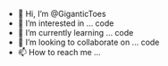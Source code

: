- 👋 Hi, I’m @GiganticToes
- 👀 I’m interested in ... code
- 🌱 I’m currently learning ... code
- 💞️ I’m looking to collaborate on ... code
- 📫 How to reach me ...

<!---
GiganticToes/GiganticToes is a ✨ special ✨ repository because its `README.md` (this file) appears on your GitHub profile.
You can click the Preview link to take a look at your changes.
--->
